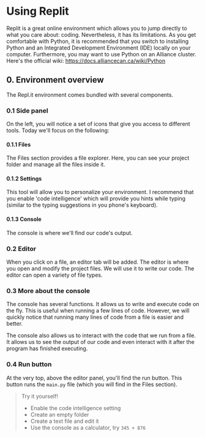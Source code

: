 # Using Replit
Replit is a great online environment which allows you to jump directly to what you care about: coding. Nevertheless, it has its limitations. As you get comfortable with Python, it is recommended that you switch to installing Python and an Integrated Development Environment (IDE) locally on your computer. Furthermore, you may want to use Python on an Alliance cluster. Here's the official wiki: https://docs.alliancecan.ca/wiki/Python

## 0. Environment overview
The Repl.it environment comes bundled with several components.

### 0.1 Side panel
On the left, you will notice a set of icons that give you access to different tools. Today we'll focus on the following:

#### 0.1.1 Files
The Files section provides a file explorer. Here, you can see your project folder and manage all the files inside it.

#### 0.1.2 Settings
This tool will allow you to personalize your environment. I recommend that you enable 'code intelligence' which will provide you hints while typing (similar to the typing suggestions in you phone's keyboard).

#### 0.1.3 Console
The console is where we'll find our code's output.

### 0.2 Editor
When you click on a file, an editor tab will be added. The editor is where you open and modify the project files. We will use it to write our code. The editor can open a variety of file types.

### 0.3 More about the console
The console has several functions. It allows us to write and execute code on the fly. This is useful when running a few lines of code. However, we will quickly notice that running many lines of code from a file is easier and better.

The console also allows us to interact with the code that we run from a file. It allows us to see the output of our code and even interact with it after the program has finished executing.

### 0.4 Run button
At the very top, above the editor panel, you'll find the run button. This button runs the `main.py` file (which you will find in the Files section).

> Try it yourself!
> - Enable the code intelligence setting
> - Create an empty folder
> - Create a text file and edit it
> - Use the console as a calculator, try `345 + 876`